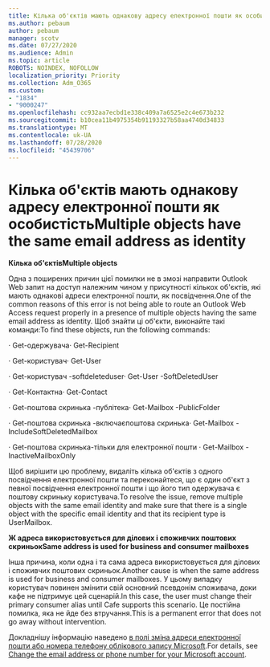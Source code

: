 ```yaml
---
title: Кілька об'єктів мають однакову адресу електронної пошти як особистість
ms.author: pebaum
author: pebaum
manager: scotv
ms.date: 07/27/2020
ms.audience: Admin
ms.topic: article
ROBOTS: NOINDEX, NOFOLLOW
localization_priority: Priority
ms.collection: Adm_O365
ms.custom:
- "1834"
- "9000247"
ms.openlocfilehash: cc932aa7ecbd1e338c409a7a6525e2c4e673b232
ms.sourcegitcommit: b10cea11b4975354b91193327b58aa4740d34833
ms.translationtype: MT
ms.contentlocale: uk-UA
ms.lasthandoff: 07/28/2020
ms.locfileid: "45439706"
---
```

# <a name="multiple-objects-have-the-same-email-address-as-identity"></a><span data-ttu-id="4188e-102">Кілька об'єктів мають однакову адресу електронної пошти як особистість</span><span class="sxs-lookup"><span data-stu-id="4188e-102">Multiple objects have the same email address as identity</span></span>

<span data-ttu-id="4188e-103">**Кілька об'єктів**</span><span class="sxs-lookup"><span data-stu-id="4188e-103">**Multiple objects**</span></span>

<span data-ttu-id="4188e-104">Одна з поширених причин цієї помилки не в змозі направити Outlook Web запит на доступ належним чином у присутності кількох об'єктів, які мають однакові адреси електронної пошти, як посвідчення.</span><span class="sxs-lookup"><span data-stu-id="4188e-104">One of the common reasons of this error is not being able to route an Outlook Web Access request properly in a presence of multiple objects having the same email address as identity.</span></span> <span data-ttu-id="4188e-105">Щоб знайти ці об'єкти, виконайте такі команди:</span><span class="sxs-lookup"><span data-stu-id="4188e-105">To find these objects, run the following commands:</span></span>

<span data-ttu-id="4188e-106">· Get-одержувача<email address></span><span class="sxs-lookup"><span data-stu-id="4188e-106">· Get-Recipient <email address></span></span>

<span data-ttu-id="4188e-107">· Get-користувач<email address></span><span class="sxs-lookup"><span data-stu-id="4188e-107">· Get-User <email address></span></span>

<span data-ttu-id="4188e-108">· Get-користувач <email address> -softdeleteduser</span><span class="sxs-lookup"><span data-stu-id="4188e-108">· Get-User <email address> -SoftDeletedUser</span></span>

<span data-ttu-id="4188e-109">· Get-Контактна<email address></span><span class="sxs-lookup"><span data-stu-id="4188e-109">· Get-Contact <email address></span></span>

<span data-ttu-id="4188e-110">· Get-поштова скринька <email address> -публітека</span><span class="sxs-lookup"><span data-stu-id="4188e-110">· Get-Mailbox <email address> -PublicFolder</span></span>

<span data-ttu-id="4188e-111">· Get-поштова скринька <email address> -включаєпоштова скринька</span><span class="sxs-lookup"><span data-stu-id="4188e-111">· Get-Mailbox <email address> -IncludeSoftDeletedMailbox</span></span>

<span data-ttu-id="4188e-112">· Get-поштова скринька-тільки для електронної пошти <email address></span><span class="sxs-lookup"><span data-stu-id="4188e-112">· Get-Mailbox <email address> -InactiveMailboxOnly</span></span>

<span data-ttu-id="4188e-113">Щоб вирішити цю проблему, видаліть кілька об'єктів з одного посвідчення електронної пошти та переконайтеся, що є один об'єкт з певної посвідчення електронної пошти і що його тип одержувача є поштову скриньку користувача.</span><span class="sxs-lookup"><span data-stu-id="4188e-113">To resolve the issue, remove multiple objects with the same email identity and make sure that there is a single object with the specific email identity and that its recipient type is UserMailbox.</span></span>

<span data-ttu-id="4188e-114">**Ж адреса використовується для ділових і споживчих поштових скриньок**</span><span class="sxs-lookup"><span data-stu-id="4188e-114">**Same address is used for business and consumer mailboxes**</span></span>

<span data-ttu-id="4188e-115">Інша причина, коли одна і та сама адреса використовується для ділових і споживчих поштових скриньок.</span><span class="sxs-lookup"><span data-stu-id="4188e-115">Another cause is when the same address is used for business and consumer mailboxes.</span></span> <span data-ttu-id="4188e-116">У цьому випадку користувач повинен змінити свій основний псевдонім споживача, доки кафе не підтримує цей сценарій.</span><span class="sxs-lookup"><span data-stu-id="4188e-116">In this case, the user must change their primary consumer alias until Cafe supports this scenario.</span></span> <span data-ttu-id="4188e-117">Це постійна помилка, яка не йде без втручання.</span><span class="sxs-lookup"><span data-stu-id="4188e-117">This is a permanent error that does not go away without intervention.</span></span>

<span data-ttu-id="4188e-118">Докладнішу інформацію наведено [в полі зміна адреси електронної пошти або номера телефону облікового запису Microsoft](https://support.microsoft.com/help/11545/microsoft-account-rename-your-personal-account).</span><span class="sxs-lookup"><span data-stu-id="4188e-118">For details, see [Change the email address or phone number for your Microsoft account](https://support.microsoft.com/help/11545/microsoft-account-rename-your-personal-account).</span></span>